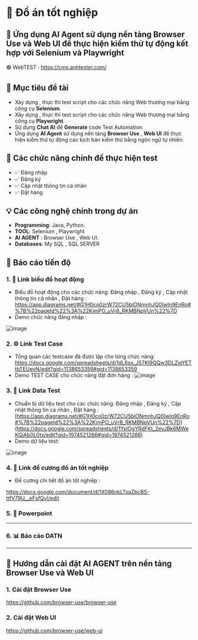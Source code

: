 # 🚀 Đồ án tốt nghiệp

## 🧠 Ứng dụng AI Agent sử dụng nền tảng Browser Use và Web UI để thực hiện kiểm thử tự động kết hợp với Selenium và Playwright
🟢 WebTEST : [https://cms.anhtester.com/ ](https://cms.anhtester.com/)

## 🎯 Mục tiêu đề tài

- Xây dựng , thực thi  test script cho các chức năng Web thương mại bằng công cụ **Selenium**.
- Xây dựng , thực thi  test script cho các chức năng Web thương mại bằng công cụ **Playwright**.
- Sử dụng **Chat AI** để **Generate** code Test Automation.
- Ứng dụng **AI Agent** sử dụng nền tảng **Browser Use** , **Web UI** để thực hiện kiểm thử tự động các kịch bản kiểm thử bằng ngôn ngữ tự nhiên. 

## 🧩 Các chức năng chính để thực hiện test

- ✅ Đăng nhập
- ✅ Đăng ký
- ✅ Cập nhật thông tin cá nhân
- ✅ Đặt hàng

## 💡 Các công nghệ chính trong dự án

- **Programming**: Java, Python.
- **TOOL**: Selenium , Playwright
- **AI AGENT** : Browser Use , Web UI.
- **Databases**: My SQL , SQL SERVER

## 🔄 Báo cáo tiến độ 
### 1. 🧠 Link biểu đồ hoạt động

- Biểu đồ hoạt động cho các chức năng: Đăng nhập , Đăng ký , Cập nhật thông tin cá nhân , Đặt hàng :
https://app.diagrams.net/#G1H0co0zrW72CU5blONmnhJQ0IwIn9EnRo#%7B%22pageId%22%3A%22KimPO_uVr8_RKMBNpVUn%22%7D
- Demo chức năng đăng nhập :

![image](https://github.com/user-attachments/assets/f36f89a0-6669-4479-9b55-5fdcef3de329)

### 2. ⚙️ Link Test Case 

- Tổng quan các testcase đã được lập cho từng chức năng: 
https://docs.google.com/spreadsheets/d/1dL6sx_J57KI9QQw3DLZieYETtbTEUevN/edit?gid=1138653359#gid=1138653359
- Demo TEST CASE cho chức năng đặt đơn hàng : 
![image](https://github.com/user-attachments/assets/0ef24c25-12d0-44c4-84c1-24867d107839)


### 3. 🧠 Link Data Test

- Chuẩn bị dữ liệu test cho các chức năng: Đăng nhập , Đăng ký , Cập nhật thông tin cá nhân , Đặt hàng :
[https://app.diagrams.net/#G1H0co0zrW72CU5blONmnhJQ0IwIn9EnRo#%7B%22pageId%22%3A%22KimPO_uVr8_RKMBNpVUn%22%7D](https://docs.google.com/spreadsheets/d/1YsIOgYRdFKt_2eyJBk6MWeKQiAb0L0tx/edit?gid=1974521266#gid=1974521266)
- Demo dữ liệu test:

![image](https://github.com/user-attachments/assets/fa9b253b-92ff-4132-a768-00059e6fac12)


### 4. 💾 Link đề cương đồ án tốt nghiệp
- Đề cương chi tiết đồ án tốt nghiệp :

https://docs.google.com/document/d/1X086nkLTsaZbcBS-ttfV79U__eFsfQvI/edit


### 5. 🔐 Powerpoint 

------------

### 6. 📊 Báo cáo DATN

-------------

## 🧠 Hướng dẫn cài đặt AI AGENT trên nền tảng Browser Use và Web UI 
### 1. Cài đặt Browser Use 
https://github.com/browser-use/browser-use
### 2. Cài đặt Web UI 
https://github.com/browser-use/web-ui

